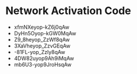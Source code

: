 # Network Activation Code
* xfmNXeyop-kZ6j0qAw
* DyHn5Oyop-kGW0MqAw
* Z9_8heyop_ZzWf8qAw
* 3XaVheyop_ZzvGEqAw
* -81FL-yop_Zzly8qAw
* 4DW82uyop9Ah9iMqAw
* mb6U3-yop9JroHsqAw